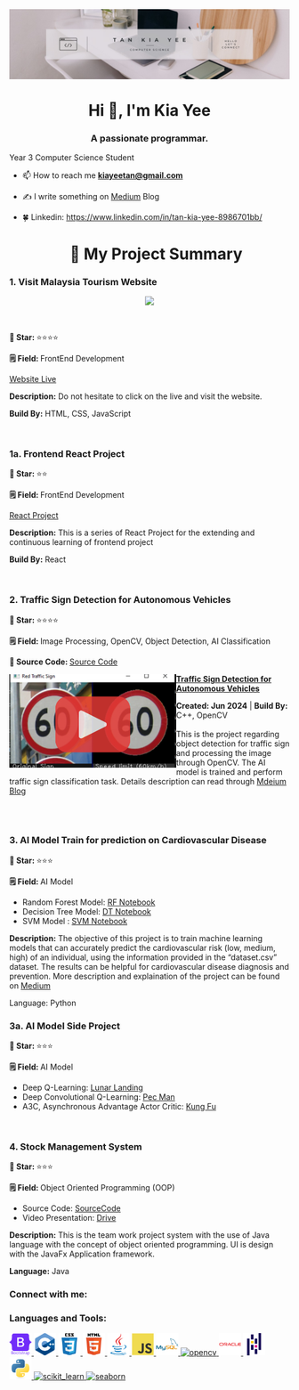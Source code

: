 <img src='https://github.com/kiaky0/myJourney/blob/main/banner.jpg' align='center'>

<h1 align="center">Hi 👋, I'm Kia Yee</h1>
<h3 align="center">A passionate programmar.</h3>
<p>Year 3 Computer Science Student</p>


- 📫 How to reach me **kiayeetan@gmail.com**
- ✍️ I write something on [Medium](https://medium.com/@kiayeetan) Blog
- 🍀 Linkedin: https://www.linkedin.com/in/tan-kia-yee-8986701bb/

    <h1 align="center">📝 My Project Summary</h1>
    
<h3>1. Visit Malaysia Tourism Website</h3>

<div align="center">
  <p>
    <a align="center" href="https://kiaky0.github.io/Discover-Malaysia-Website/" target="_blank">
      <img
        width="850"
        src="https://github.com/user-attachments/assets/13ea06ce-f905-43d1-b219-3e42c42b4df9"
      >
    </a>
  </p>
  <br>
</div>
<section>
    <p><strong>🌠 Star: </strong>⭐⭐⭐⭐</p>
    <p><strong>🗒️ Field: </strong>FrontEnd Development</p>
    <p><a href="https://kiaky0.github.io/Discover-Malaysia-Website/" target="_blank">Website Live</a></p>
    <p><strong>Description:</strong> Do not hesitate to click on the live and visit the website.</p>
    <p><strong>Build By:</strong> HTML, CSS, JavaScript</p>
</section>

<br>
    


<h3>1a. Frontend React Project</h3>
    <section>
        <p><strong>🌠 Star: </strong>⭐⭐</p>
        <p><strong>🗒️ Field: </strong>FrontEnd Development</p>
        <p><a href="https://github.com/kiaky0/ReactProjectLearning" target="_blank">React Project</a></p>
        <p><strong>Description:</strong> This is a series of React Project for the extending and continuous learning of frontend project</p>
        <p><strong>Build By:</strong> React</p>
    </section>


<br>

<h3>2. Traffic Sign Detection for Autonomous Vehicles</h3>
<p><strong>🌠 Star:   </strong>⭐⭐⭐⭐</p>
<p><strong>🗒️ Field:  </strong>Image Processing, OpenCV, Object Detection, AI Classification</p>
<p><strong>📜 Source Code: </strong><a href="https://github.com/kiaky0/Programming/tree/main/Utar_Project/TrafficSignDetection">Source Code</a></p>


<p align="left">
<a href="https://youtu.be/nynLQI9d1wM" title="Traffic Sign Classification Demo Video"><img src="https://github.com/kiaky0/myJourney/blob/main/pic01.png" alt="Classification demo video" width="300px" align="left" /></a>
<a href="https://youtu.be/nynLQI9d1wM" title="https://medium.com/@kiayeetan/traffic-sign-detection-image-processing-and-image-classification-d7e33397b8de"><strong>Traffic Sign Detection for Autonomous Vehicles</strong></a>
<div><strong>Created: Jun 2024</strong> | <strong>Build By:</strong> C++, OpenCV</strong></div> 
<br/>This is the project regarding object detection for traffic sign and processing the image through OpenCV. The AI model is trained and perform traffic sign classification task. Details description 
can read through <a href="https://medium.com/@kiayeetan/traffic-sign-detection-image-processing-and-image-classification-d7e33397b8de">Mdeium Blog</a>
 </p> <br/>




<br>


<h3>3. AI Model Train for prediction on Cardiovascular Disease</h3>
<p><strong>🌠 Star:   </strong>⭐⭐⭐</p>
<p><strong>🗒️ Field:  </strong>AI Model</p>

- Random Forest Model: [RF Notebook](https://colab.research.google.com/github/kiaky0/Programming/blob/main/Utar_Project/AI%20model/Random_Forest.ipynb)
- Decision Tree Model: [DT Notebook](https://colab.research.google.com/github/kiaky0/Programming/blob/main/Utar_Project/AI%20model/DecisionTree.ipynb)
- SVM Model          : [SVM Notebook](https://colab.research.google.com/github/kiaky0/Programming/blob/main/Utar_Project/AI%20model/SVM.ipynb)

**Description:** The objective of this project is to train machine learning models that can accurately predict the cardiovascular risk (low, medium, high) of an individual, using the information provided in the “dataset.csv” dataset. The results can be helpful for cardiovascular disease diagnosis and prevention. More description and explaination of the project can be found on [Medium](https://medium.com/@kiayeetan/cardiovascular-risk-prediction-using-machine-learning-a-comparative-analysis-of-ai-models-aea13ba15bbd)

Language: Python

<h3>3a. AI Model Side Project</h3>
<p><strong>🌠 Star:   </strong>⭐⭐⭐</p>
<p><strong>🗒️ Field:  </strong>AI Model</p>

- Deep Q-Learning: [Lunar Landing](https://colab.research.google.com/drive/1eteADIXvR9HFbcT6cIgxD3RTUOsg6y_j?usp=sharing)
- Deep Convolutional Q-Learning: [Pec Man](https://colab.research.google.com/drive/1AyZZ2bLD4dPMD29Oq4yFBcmfY1AvAmXy)
- A3C, Asynchronous Advantage Actor Critic: [Kung Fu](https://colab.research.google.com/drive/1Fo10hKQKsRTO2SbN5p5_HCtKISsGAboP)

<br>

<h3>4. Stock Management System</h3>
<p><strong>🌠 Star:   </strong>⭐⭐⭐</p>
<p><strong>🗒️ Field:  </strong>Object Oriented Programming (OOP)</p>

- Source Code: [SourceCode](https://github.com/kiaky0/Programming/tree/main/Utar_Project/StockManagement_source_code)
- Video Presentation: [Drive](https://drive.google.com/file/d/1L6Da1WR9Dx66DrrJpRFq_umsqZf7i--y/view?usp=drive_link)

**Description:** This is the team work project system with the use of Java language with the concept of object oriented programming. UI is design with the JavaFx Application framework. 

**Language:** Java



<h3 align="left">Connect with me:</h3>
<p align="left">
</p>

<h3 align="left">Languages and Tools:</h3>
<p align="left"> <a href="https://getbootstrap.com" target="_blank" rel="noreferrer"> <img src="https://raw.githubusercontent.com/devicons/devicon/master/icons/bootstrap/bootstrap-plain-wordmark.svg" alt="bootstrap" width="40" height="40"/> </a> <a href="https://www.w3schools.com/cpp/" target="_blank" rel="noreferrer"> <img src="https://raw.githubusercontent.com/devicons/devicon/master/icons/cplusplus/cplusplus-original.svg" alt="cplusplus" width="40" height="40"/> </a> <a href="https://www.w3schools.com/css/" target="_blank" rel="noreferrer"> <img src="https://raw.githubusercontent.com/devicons/devicon/master/icons/css3/css3-original-wordmark.svg" alt="css3" width="40" height="40"/> </a> <a href="https://www.w3.org/html/" target="_blank" rel="noreferrer"> <img src="https://raw.githubusercontent.com/devicons/devicon/master/icons/html5/html5-original-wordmark.svg" alt="html5" width="40" height="40"/> </a> <a href="https://www.java.com" target="_blank" rel="noreferrer"> <img src="https://raw.githubusercontent.com/devicons/devicon/master/icons/java/java-original.svg" alt="java" width="40" height="40"/> </a> <a href="https://developer.mozilla.org/en-US/docs/Web/JavaScript" target="_blank" rel="noreferrer"> <img src="https://raw.githubusercontent.com/devicons/devicon/master/icons/javascript/javascript-original.svg" alt="javascript" width="40" height="40"/> </a> <a href="https://www.mysql.com/" target="_blank" rel="noreferrer"> <img src="https://raw.githubusercontent.com/devicons/devicon/master/icons/mysql/mysql-original-wordmark.svg" alt="mysql" width="40" height="40"/> </a> <a href="https://opencv.org/" target="_blank" rel="noreferrer"> <img src="https://www.vectorlogo.zone/logos/opencv/opencv-icon.svg" alt="opencv" width="40" height="40"/> </a> <a href="https://www.oracle.com/" target="_blank" rel="noreferrer"> <img src="https://raw.githubusercontent.com/devicons/devicon/master/icons/oracle/oracle-original.svg" alt="oracle" width="40" height="40"/> </a> <a href="https://pandas.pydata.org/" target="_blank" rel="noreferrer"> <img src="https://raw.githubusercontent.com/devicons/devicon/2ae2a900d2f041da66e950e4d48052658d850630/icons/pandas/pandas-original.svg" alt="pandas" width="40" height="40"/> </a> <a href="https://www.python.org" target="_blank" rel="noreferrer"> <img src="https://raw.githubusercontent.com/devicons/devicon/master/icons/python/python-original.svg" alt="python" width="40" height="40"/> </a> <a href="https://scikit-learn.org/" target="_blank" rel="noreferrer"> <img src="https://upload.wikimedia.org/wikipedia/commons/0/05/Scikit_learn_logo_small.svg" alt="scikit_learn" width="40" height="40"/> </a> <a href="https://seaborn.pydata.org/" target="_blank" rel="noreferrer"> <img src="https://seaborn.pydata.org/_images/logo-mark-lightbg.svg" alt="seaborn" width="40" height="40"/> </a> </p>
